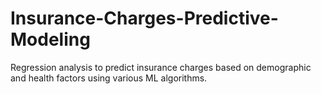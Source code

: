 # Insurance-Charges-Predictive-Modeling
Regression analysis to predict insurance charges based on demographic and health factors using various ML algorithms.
